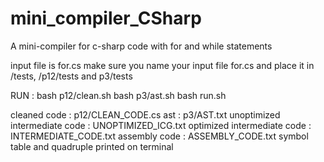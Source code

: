 # mini_compiler_CSharp
A mini-compiler for c-sharp code with for and while statements

input file is for.cs
make sure you name your input file for.cs and place it in /tests, /p12/tests and p3/tests

RUN :
bash p12/clean.sh
bash p3/ast.sh
bash run.sh

cleaned code : p12/CLEAN_CODE.cs
ast : p3/AST.txt
unoptimized intermediate code : UNOPTIMIZED_ICG.txt
optimized intermediate code : INTERMEDIATE_CODE.txt
assembly code : ASSEMBLY_CODE.txt
symbol table and quadruple printed on terminal
